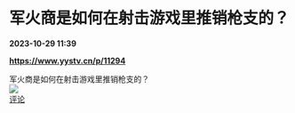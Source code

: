 # 军火商是如何在射击游戏里推销枪支的？

**2023-10-29 11:39**

**https://www.yystv.cn/p/11294**

军火商是如何在射击游戏里推销枪支的？  
![](https://img3.chouti.com/CHOUTI_231029_3531191DA5094433AE0E936857ABA163.jpg)  
[评论](https://m.chouti.com/link/40439255)